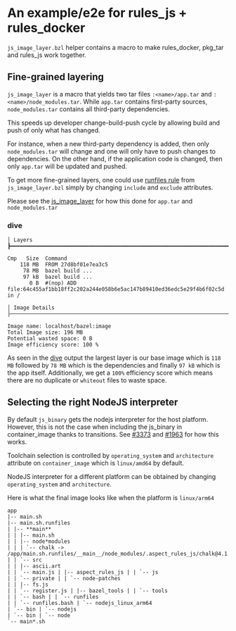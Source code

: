 # An example/e2e for rules_js + rules_docker

`js_image_layer.bzl` helper contains a macro to make rules_docker, pkg_tar and rules_js work together.

## Fine-grained layering

`js_image_layer` is a macro that yields two tar files `:<name>/app.tar` and `:<name>/node_modules.tar`. While `app.tar` contains first-party sources, `node_modules.tar` contains all third-party dependencies.

This speeds up developer change-build-push cycle by allowing build and push of only what has changed.

For instance, when a new third-party dependency is added, then only `node_modules.tar` will change and one will only have to push changes to dependencies.
On the other hand, if the application code is changed, then only `app.tar` will be updated and pushed.

To get more fine-grained layers, one could use [runfiles rule](./js_image_layer.bzl) from `js_image_layer.bzl` simply by changing `include` and `exclude` attributes.

Please see the [js_image_layer](./js_image_layer.bzl) for how this done for `app.tar` and `node_modules.tar`

### dive <image>

```
│ Layers ┣━━━━━━━━━━━━━━━━━━━━━━━━━━━━━━━━━━━━━━━━━━━━━━━━━━━━━━━━━━━━━━━━━━━━━━━━━━━━━━━━━━━━━━━━━━━━━━━━━━

Cmp   Size  Command
    118 MB  FROM 27d8bf01e7ea3c5
     78 MB  bazel build ...
     97 kB  bazel build ...
       0 B  #(nop) ADD file:64c455af1bb18ff2c202a244e058b6e5ac147b89410ed36edc5e29f4b6f02c5d in /

│ Image Details ├───────────────────────────────────────────────────────────────────────────────────────────

Image name: localhost/bazel:image
Total Image size: 196 MB
Potential wasted space: 0 B
Image efficiency score: 100 %
```

As seen in the [dive](https://github.com/wagoodman/dive) output the largest layer is our base image which is `118 MB` followed by `78 MB` which is the dependencies and finally `97 kB` which is the app itself.
Additionally, we get a `100%` efficiency score which means there are no duplicate or `whiteout` files to waste space.

## Selecting the right NodeJS interpreter

By default `js_binary` gets the nodejs interpreter for the host platform. However, this is not the case when including the js_binary in container_image thanks to transitions. See [#3373](https://github.com/bazelbuild/rules_nodejs/pull/3373) and [#1963](https://github.com/bazelbuild/rules_docker/pull/1963) for how this works.

Toolchain selection is controlled by `operating_system` and `architecture` attribute on `container_image` which is `linux/amd64` by default.

NodeJS interpreter for a different platform can be obtained by changing `operating_system` and `architecture`.

Here is what the final image looks like when the platform is `linux/arm64`

```
app
|-- main.sh
|-- main.sh.runfiles
| |-- **main**
| | |-- main.sh
| | |-- node*modules
| | | `-- chalk -> /app/main.sh.runfiles/__main__/node_modules/.aspect_rules_js/chalk@4.1.2/node_modules/chalk | | `-- src
| | |-- ascii.art
| | `-- main.js | |-- aspect_rules_js | | `-- js
| | `-- private | | `-- node-patches
| | |-- fs.js
| | `-- register.js | |-- bazel_tools | | `-- tools
| | `-- bash | | `-- runfiles
| | `-- runfiles.bash | `-- nodejs_linux_arm64
| `-- bin | `-- nodejs
| `-- bin | `-- node
`-- main*.sh
```
